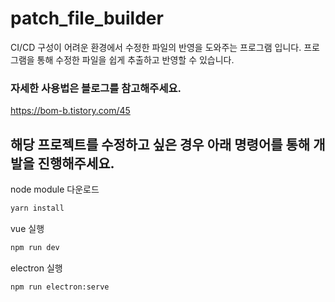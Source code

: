# patch_file_builder

CI/CD 구성이 어려운 환경에서 수정한 파일의 반영을 도와주는 프로그램 입니다.
프로그램을 통해 수정한 파일을 쉽게 추출하고 반영할 수 있습니다.

### 자세한 사용법은 블로그를 참고해주세요.
https://bom-b.tistory.com/45




## 해당 프로젝트를 수정하고 싶은 경우 아래 명령어를 통해 개발을 진행해주세요.

node module 다운로드
```sh
yarn install
```

vue 실행

```sh
npm run dev
```

electron 실행

```sh
npm run electron:serve
```
